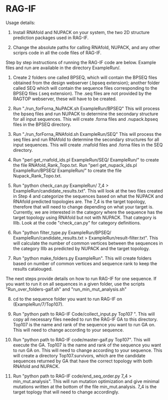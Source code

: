# RAG-IF

Usage details:

1) Install RNAfold and NUPACK on your system, the two 2D structure prediction packages used in RAG-IF.

2) Change the absolute paths for calling RNAfold, NUPACK, and any other scriprs code in all the code files of RAG-IF.


Step by step instructions of running the RAG-IF code are below. Example files and run are available in the directory ExampleRun/.

1) Create 2 folders one called BPSEQ, which will contain the BPSEQ files obtained from the design webserver (.bpseq extension); another folder called SEQ which will contain
the sequence files corresponding to the BPSEQ files (.seq extension). The .seq files are not provided by the RAGTOP webserver, these will have to be created.

2) Run "./run_forForna_NuPACK.sh ExampleRun/BPSEQ"
This will process the bpseq files and run NUPACK to determine the secondary structure for all input sequences. This will create .forna files
and .nupack.bpseq files in the BPSEQ directory.

3) Run "./run_forForna_RNAfold.sh ExampleRun/SEQ"
This will process the seq files and run RNAfold to determine the secondary structures for all input sequences. This will create .rnafold files and .forna files in the SEQ
directory.

4) Run "perl get_rnafold_ids.pl ExampleRun/SEQ/ ExampleRun/" to create the file RNAfold_Rank_Topo.txt.
   Run "perl get_nupack_ids.pl ExampleRun/BPSEQ/ ExampleRun/" to create the file Nupack_Rank_Topo.txt.
   
5) Run "python check_can.py ExampleRun/ 7_4 > ExampleRun/candidate_results.txt". This will look at the two files created in Step 4 and categorize the sequences based 
on what the NUPACK and RNAfold predicted topologies are. The 7_4 is the target topology, therefore that will need to change depending on what your target is. Currently, 
we are interested in the category where the sequence has the target topology using RNAfold but not with NUPACK. That category is IIIb. Look at the code "check_can.py"
for category definitions.

6) Run "python filter_type.py ExampleRun/BPSEQ/ ExampleRun/candidate_results.txt > ExampleRun/result-filter.txt". This will calculate the number of common vertices between
the sequences in the category IIIb as predicted by NUPACK and the target topology.

7) Run "python make_folders.py ExampleRun". This will create folders based on number of common vertices and sequence rank to keep the results catalouged.

The next steps provide details on how to run RAG-IF for one sequence. If you want to run it on all sequences in a given folder, use the scripts 
"Run_over_folders-gaif.sh" and "run_min_mut_analysis.sh"

8) cd to the sequence folder you want to run RAG-IF on (ExampleRun/7/Top107).

9) Run "python path to RAG-IF Code/collect_input.py Top107 <path to ExampleRun>". This will copy all necessary files needed to run the RAG-IF GA to this directory.
Top107 is the name and rank of the sequence you want to run GA on. This will need to change according to your sequence.

10) Run "python path to RAG-IF code/master-gaif.py Top107". This will execute the GA. Top107 is the name and rank of the sequence you want to run GA on. 
This will need to change according to your sequence. This will create a directory Top107.survivors, which are the candidate sequences returned by GA that 
have the correct topology with both RNAfold and NUPACK. 

11) Run "python path to RAG-IF code/end_seq_order.py 7_4 > min_mut.analysis". This will run mutation optimization and give minimal mutations written
at the bottom of the file min_mut.analysis. 7_4 is the target toplogy that will need to change accordingly.
